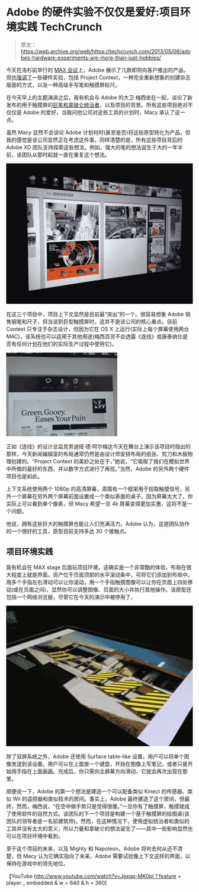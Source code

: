 # Adobe 的硬件实验不仅仅是爱好:项目环境实践 TechCrunch

> 原文：<https://web.archive.org/web/https://techcrunch.com/2013/05/06/adobes-hardware-experiments-are-more-than-just-hobbies/>

今天在洛杉矶举行的 [MAX 会议](https://web.archive.org/web/20221005183557/http://max.adobe.com/)上，Adobe 展示了几款即将向客户推出的产品，但[也强调了](https://web.archive.org/web/20221005183557/http://blogs.adobe.com/conversations/2013/05/adobe-xd-explores-the-analog-future.html)一些硬件实验，包括 Project Context，一种完全重新想象的创建杂志版面的方式，以及一种高级手写笔和触摸屏标尺。

在今天早上的主题演讲之后，我有机会与 Adobe 的大卫·梅西坐在一起，谈论了新发布的用于触摸屏的[巨笔和拿破仑统治者](https://web.archive.org/web/20221005183557/https://beta.techcrunch.com/2013/05/06/adobe-debuts-project-mighty-smart-stylus-for-tablets-and-napoleon-a-digital-ruler-and-guide/)，以及项目的背景。所有这些项目绝对不仅仅是 Adobe 的爱好，当我问他公司对这些工具的计划时，Macy 承认了这一点。

虽然 Macy 显然不会谈论 Adobe 计划何时(甚至是否)将这些原型转化为产品，但我的感觉是该公司显然正在考虑这件事。同样清楚的是，所有这些项目背后的 Adobe XD 团队支持探索这些想法。例如，强大的笔的想法诞生于大约一年半前，该团队从那时起就一直在重复这个想法。

[![project_context_screen_1](img/f3bb96e34bf87d1bf01678e59751b178.png)](https://web.archive.org/web/20221005183557/https://beta.techcrunch.com/2013/05/06/adobes-hardware-experiments-are-more-than-just-hobbies/project_context_screen_1/)

在这三个项目中，项目上下文显然是目前最“突出”的一个。很容易想象 Adobe 销售钢笔和尺子，但当谈到巨型触摸屏时，这并不是该公司的核心重点。目前 Context 只专注于杂志设计，但因为它在 OS X 上运行(实际上每个屏幕使用两台 MAC)，该系统也可以适用于其他用途(梅西百货不会透露《连线》或康泰纳仕是否有任何计划在他们的实际生产过程中使用它)。

![context_menu](img/56d6c4eee23bd593ff20a97870dd42f3.png)

正如《连线》的设计总监克劳迪娅·德·阿尔梅达今天在舞台上演示该项目时指出的那样，今天新闻编辑室的布局通常仍然是由设计师安排布局的纸张、剪刀和木板物理创建的。“Project Context 的美妙之处在于，”她说，“它吸取了我们在模拟世界中所做的最好的东西，并以数字方式进行了再现。”当然，Adobe 的另外两个硬件项目也是如此。

上下文系统使用两个 1080p 的高清屏幕，周围有一个框架用于拾取触摸信号，另外一个屏幕在另外两个屏幕前面设置成一个类似表面的桌子。因为屏幕太大了，你实际上可以看到单个像素，但 Macy 希望一旦 4k 屏幕变得更加实惠，这将不是一个问题。

他说，拥有这些巨大的触摸屏也能让人们充满活力。Adobe 认为，这是团队协作的一个很好的工具，原型目前支持多达 30 个接触点。

## 项目环境实践

我有机会在 MAX stage 后面玩项目环境，这确实是一个非常酷的体验。布局在很大程度上就是界面。资产位于页面顶部的水平滚动条中，可将它们添加到布局中。用多个手指左右滑动可以让你滚动，用一个手指触摸图像可以让你在页面上四处移动(或在页面之间)，显然你可以调整图像、页面的大小并执行其他操作。该原型还包括一个网络浏览器，尽管它在今天的演示中被停用了。

![proejct_context_table](img/0dea93cc087c162984d6e42fab7bfae2.png)

除了双屏系统之外，Adobe 还使用 Surface table-like 设置，用户可以将单个图像发送到该设置。用户可以在上面放一个键盘，开始在图像上写笔记，或者只是开始用手指在上面画画。完成后，你只需向主屏幕方向滑动，它就会再次出现在那里。

顺便说一下，Adobe 的第一个想法是建造一个可以配备类似 Kinect 的传感器、类似 Wii 的遥控器和类似技术的房间。事实上，Adobe 最终建造了这个房间，但最终，然而，梅西说，“在空中做手势只是觉得很傻。”一旦你有了触摸屏，触摸就成了使用软件的自然方式。该团队的下一个项目是构建一个基于触摸屏的绘图桌(该团队的领导者是一名前建筑师)。然而，在这种情况下，使用虚拟统治者和类似的工具并没有太大的意义，所以力量和拿破仑的想法诞生了——其中一些影响显然也可以在项目环境中看到。

至于这个项目的未来，以及 Mighty 和 Napoleon，Adobe 将何去何从还不清楚，但 Macy 认为它确实指向了未来，Adobe 需要试验像上下文这样的界面，以保持在游戏中的领先地位。

【YouTube http://www.youtube.com/watch?v=Jexqp-MK0pI？feature = player _ embedded & w = 640 & h = 360]